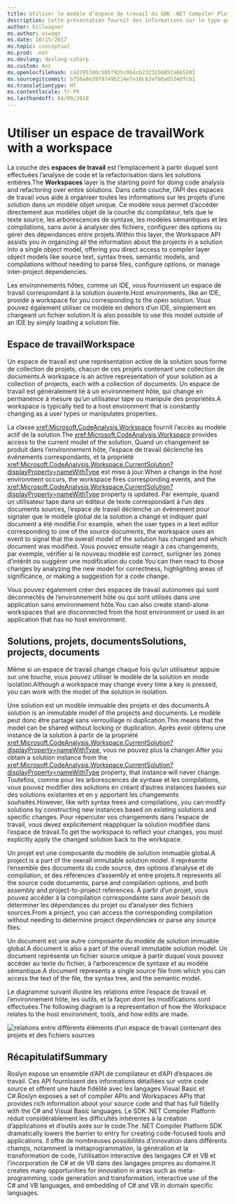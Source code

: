```yaml
---
title: Utiliser le modèle d’espace de travail du SDK .NET Compiler Platform
description: Cette présentation fournit des informations sur le type que vous utilisez pour interroger et manipuler l’espace de travail et les projets dans votre code.
author: billwagner
ms.author: wiwagn
ms.date: 10/15/2017
ms.topic: conceptual
ms.prod: .net
ms.devlang: devlang-csharp
ms.custom: mvc
ms.openlocfilehash: c42795346c505f925c0b4cb232325085fa065201
ms.sourcegitcommit: b750a8e3979749b214e7e10c82efb0a0524dfcb1
ms.translationtype: HT
ms.contentlocale: fr-FR
ms.lasthandoff: 04/09/2018
---
```

# <a name="work-with-a-workspace"></a><span data-ttu-id="b9b00-103">Utiliser un espace de travail</span><span class="sxs-lookup"><span data-stu-id="b9b00-103">Work with a workspace</span></span>

<span data-ttu-id="b9b00-104">La couche des **espaces de travail** est l’emplacement à partir duquel sont effectuées l’analyse de code et la refactorisation dans les solutions entières.</span><span class="sxs-lookup"><span data-stu-id="b9b00-104">The **Workspaces** layer is the starting point for doing code analysis and refactoring over entire solutions.</span></span> <span data-ttu-id="b9b00-105">Dans cette couche, l’API des espaces de travail vous aide à organiser toutes les informations sur les projets d’une solution dans un modèle objet unique. Ce modèle vous permet d’accéder directement aux modèles objet de la couche du compilateur, tels que le texte source, les arborescences de syntaxe, les modèles sémantiques et les compilations, sans avoir à analyser des fichiers, configurer des options ou gérer des dépendances entre projets.</span><span class="sxs-lookup"><span data-stu-id="b9b00-105">Within this layer, the Workspace API assists you in organizing all the information about the projects in a solution into a single object model, offering you direct access to compiler layer object models like source text, syntax trees, semantic models, and compilations without needing to parse files, configure options, or manage inter-project dependencies.</span></span> 

<span data-ttu-id="b9b00-106">Les environnements hôtes, comme un IDE, vous fournissent un espace de travail correspondant à la solution ouverte.</span><span class="sxs-lookup"><span data-stu-id="b9b00-106">Host environments, like an IDE, provide a workspace for you corresponding to the open solution.</span></span> <span data-ttu-id="b9b00-107">Vous pouvez également utiliser ce modèle en dehors d’un IDE, simplement en chargeant un fichier solution.</span><span class="sxs-lookup"><span data-stu-id="b9b00-107">It is also possible to use this model outside of an IDE by simply loading a solution file.</span></span>

## <a name="workspace"></a><span data-ttu-id="b9b00-108">Espace de travail</span><span class="sxs-lookup"><span data-stu-id="b9b00-108">Workspace</span></span>

<span data-ttu-id="b9b00-109">Un espace de travail est une représentation active de la solution sous forme de collection de projets, chacun de ces projets contenant une collection de documents.</span><span class="sxs-lookup"><span data-stu-id="b9b00-109">A workspace is an active representation of your solution as a collection of projects, each with a collection of documents.</span></span> <span data-ttu-id="b9b00-110">Un espace de travail est généralement lié à un environnement hôte, qui change en permanence à mesure qu’un utilisateur tape ou manipule des propriétés.</span><span class="sxs-lookup"><span data-stu-id="b9b00-110">A workspace is typically tied to a host environment that is constantly changing as a user types or manipulates properties.</span></span> 

<span data-ttu-id="b9b00-111">La classe <xref:Microsoft.CodeAnalysis.Workspace> fournit l’accès au modèle actif de la solution.</span><span class="sxs-lookup"><span data-stu-id="b9b00-111">The <xref:Microsoft.CodeAnalysis.Workspace> provides access to the current model of the solution.</span></span> <span data-ttu-id="b9b00-112">Quand un changement se produit dans l’environnement hôte, l’espace de travail déclenche les événements correspondants, et la propriété <xref:Microsoft.CodeAnalysis.Workspace.CurrentSolution?displayProperty=nameWithType> est mise à jour.</span><span class="sxs-lookup"><span data-stu-id="b9b00-112">When a change in the host environment occurs, the workspace fires corresponding events, and the <xref:Microsoft.CodeAnalysis.Workspace.CurrentSolution?displayProperty=nameWithType> property is updated.</span></span> <span data-ttu-id="b9b00-113">Par exemple, quand un utilisateur tape dans un éditeur de texte correspondant à l’un des documents sources, l’espace de travail déclenche un événement pour signaler que le modèle global de la solution a changé et indiquer quel document a été modifié.</span><span class="sxs-lookup"><span data-stu-id="b9b00-113">For example, when the user types in a text editor corresponding to one of the source documents, the workspace uses an event to signal that the overall model of the solution has changed and which document was modified.</span></span> <span data-ttu-id="b9b00-114">Vous pouvez ensuite réagir à ces changements, par exemple, vérifier si le nouveau modèle est correct, surligner les zones d’intérêt ou suggérer une modification du code.</span><span class="sxs-lookup"><span data-stu-id="b9b00-114">You can then react to those changes by analyzing the new model for correctness, highlighting areas of significance, or making a suggestion for a code change.</span></span> 

<span data-ttu-id="b9b00-115">Vous pouvez également créer des espaces de travail autonomes qui sont déconnectés de l’environnement hôte ou qui sont utilisés dans une application sans environnement hôte.</span><span class="sxs-lookup"><span data-stu-id="b9b00-115">You can also create stand-alone workspaces that are disconnected from the host environment or used in an application that has no host environment.</span></span>

## <a name="solutions-projects-documents"></a><span data-ttu-id="b9b00-116">Solutions, projets, documents</span><span class="sxs-lookup"><span data-stu-id="b9b00-116">Solutions, projects, documents</span></span>

<span data-ttu-id="b9b00-117">Même si un espace de travail change chaque fois qu’un utilisateur appuie sur une touche, vous pouvez utiliser le modèle de la solution en mode isolation.</span><span class="sxs-lookup"><span data-stu-id="b9b00-117">Although a workspace may change every time a key is pressed, you can work with the model of the solution in isolation.</span></span> 

<span data-ttu-id="b9b00-118">Une solution est un modèle immuable des projets et des documents.</span><span class="sxs-lookup"><span data-stu-id="b9b00-118">A solution is an immutable model of the projects and documents.</span></span> <span data-ttu-id="b9b00-119">Le modèle peut donc être partagé sans verrouillage ni duplication.</span><span class="sxs-lookup"><span data-stu-id="b9b00-119">This means that the model can be shared without locking or duplication.</span></span> <span data-ttu-id="b9b00-120">Après avoir obtenu une instance de la solution à partir de la propriété <xref:Microsoft.CodeAnalysis.Workspace.CurrentSolution?displayProperty=nameWithType>, vous ne pouvez plus la changer.</span><span class="sxs-lookup"><span data-stu-id="b9b00-120">After you obtain a solution instance from the <xref:Microsoft.CodeAnalysis.Workspace.CurrentSolution?displayProperty=nameWithType> property, that instance will never change.</span></span> <span data-ttu-id="b9b00-121">Toutefois, comme pour les arborescences de syntaxe et les compilations, vous pouvez modifier des solutions en créant d’autres instances basées sur des solutions existantes et en y apportant les changements souhaités.</span><span class="sxs-lookup"><span data-stu-id="b9b00-121">However, like with syntax trees and compilations, you can modify solutions by constructing new instances based on existing solutions and specific changes.</span></span> <span data-ttu-id="b9b00-122">Pour répercuter vos changements dans l’espace de travail, vous devez explicitement réappliquer la solution modifiée dans l’espace de travail.</span><span class="sxs-lookup"><span data-stu-id="b9b00-122">To get the workspace to reflect your changes, you must explicitly apply the changed solution back to the workspace.</span></span>

<span data-ttu-id="b9b00-123">Un projet est une composante du modèle de solution immuable global.</span><span class="sxs-lookup"><span data-stu-id="b9b00-123">A project is a part of the overall immutable solution model.</span></span> <span data-ttu-id="b9b00-124">Il représente l’ensemble des documents du code source, des options d’analyse et de compilation, et des références d’assembly et entre projets.</span><span class="sxs-lookup"><span data-stu-id="b9b00-124">It represents all the source code documents, parse and compilation options, and both assembly and project-to-project references.</span></span> <span data-ttu-id="b9b00-125">À partir d’un projet, vous pouvez accéder à la compilation correspondante sans avoir besoin de déterminer les dépendances du projet ou d’analyser des fichiers sources.</span><span class="sxs-lookup"><span data-stu-id="b9b00-125">From a project, you can access the corresponding compilation without needing to determine project dependencies or parse any source files.</span></span>

<span data-ttu-id="b9b00-126">Un document est une autre composante du modèle de solution immuable global.</span><span class="sxs-lookup"><span data-stu-id="b9b00-126">A document is also a part of the overall immutable solution model.</span></span> <span data-ttu-id="b9b00-127">Un document représente un fichier source unique à partir duquel vous pouvez accéder au texte du fichier, à l’arborescence de syntaxe et au modèle sémantique.</span><span class="sxs-lookup"><span data-stu-id="b9b00-127">A document represents a single source file from which you can access the text of the file, the syntax tree, and the semantic model.</span></span>

<span data-ttu-id="b9b00-128">Le diagramme suivant illustre les relations entre l’espace de travail et l’environnement hôte, les outils, et la façon dont les modifications sont effectuées.</span><span class="sxs-lookup"><span data-stu-id="b9b00-128">The following diagram is a representation of how the Workspace relates to the host environment, tools, and how edits are made.</span></span>

![relations entre différents éléments d’un espace de travail contenant des projets et des fichiers sources](media/work-with-workspace/workspace-obj-relations.png)

## <a name="summary"></a><span data-ttu-id="b9b00-130">Récapitulatif</span><span class="sxs-lookup"><span data-stu-id="b9b00-130">Summary</span></span>

<span data-ttu-id="b9b00-131">Roslyn expose un ensemble d’API de compilateur et d’API d’espaces de travail. Ces API fournissent des informations détaillées sur votre code source et offrent une haute fidélité avec les langages Visual Basic et C#.</span><span class="sxs-lookup"><span data-stu-id="b9b00-131">Roslyn exposes a set of compiler APIs and Workspaces APIs that provides rich information about your source code and that has full fidelity with the C# and Visual Basic languages.</span></span>  <span data-ttu-id="b9b00-132">Le SDK .NET Compiler Platform réduit considérablement les difficultés inhérentes à la création d’applications et d’outils axés sur le code.</span><span class="sxs-lookup"><span data-stu-id="b9b00-132">The .NET Compiler Platform SDK dramatically lowers the barrier to entry for creating code-focused tools and applications.</span></span> <span data-ttu-id="b9b00-133">Il offre de nombreuses possibilités d’innovation dans différents champs, notamment la métaprogrammation, la génération et la transformation de code, l’utilisation interactive des langages C# et VB et l’incorporation de C# et de VB dans des langages propres au domaine.</span><span class="sxs-lookup"><span data-stu-id="b9b00-133">It creates many opportunities for innovation in areas such as meta-programming, code generation and transformation, interactive use of the C# and VB languages, and embedding of C# and VB in domain specific languages.</span></span>  
